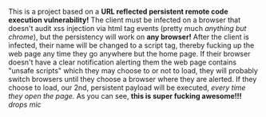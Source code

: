 This is a project based on a **URL reflected persistent remote code execution vulnerability!** The client must be infected on a browser that doesn't audit xss injection via html tag events (pretty much *anything but chrome*), but the persistency will work on **any browser!** After the client is infected, their name will be changed to a script tag, thereby fucking up the web page any time they go anywhere but the home page. If their browser doesn't have a clear notification alerting them the web page contains "unsafe scripts" which they may choose to or not to load, they will probably switch browsers until they choose a browser where they are alerted. If they choose to load, our 2nd, persistent payload will be executed, *every time they open the page.* 
As you can see, **this is super fucking awesome!!!**
*drops mic*
